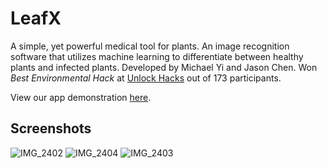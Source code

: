 # LeafX

A simple, yet powerful medical tool for plants. An image recognition software that utilizes machine learning to differentiate between healthy plants and infected plants. Developed by Michael Yi and Jason Chen. Won *Best Environmental Hack* at [Unlock Hacks](https://unlock-hacks.devpost.com/) out of 173 participants. 

View our app demonstration [here](https://www.youtube.com/watch?v=TsIxvBIPTZg).

## Screenshots

![IMG_2402](https://user-images.githubusercontent.com/63271391/149651922-54907437-2fd6-4377-9bc8-88a5e2c9fc64.PNG)
![IMG_2404](https://user-images.githubusercontent.com/63271391/149651927-d1d9c8f7-a937-4f77-a90e-222953a87442.PNG)
![IMG_2403](https://user-images.githubusercontent.com/63271391/149651926-ea85b2a9-1779-4686-95e0-3eed9acff0cf.PNG)
